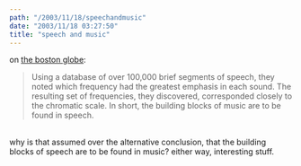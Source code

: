 ```yaml
---
path: "/2003/11/18/speechandmusic" 
date: "2003/11/18 03:27:50" 
title: "speech and music" 
---
```

on <a href="http://www.boston.com/news/globe/ideas/articles/2003/11/09/songs_of_ourselves/">the boston globe</a>:<br><blockquote>Using a database of over 100,000 brief segments of speech, they noted which frequency had the greatest emphasis in each sound. The resulting set of frequencies, they discovered, corresponded closely to the chromatic scale. In short, the building blocks of music are to be found in speech.</blockquote><br>why is that assumed over the alternative conclusion, that the building blocks of speech are to be found in music? either way, interesting stuff.